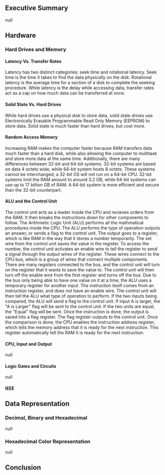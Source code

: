## Executive Summary
null
## Hardware
### Hard Drives and Memory
#### Latency Vs. Transfer Rates
Latency has two distinct categories: seek time and rotational latency. Seek time is the time it takes to find the data physically on the disk. Rotational latency is the average time for a section of a disk to complete the seeking procedure. While latency is the delay while accessing data, transfer rates act as a cap on how much data can be transferred at once. 
#### Solid State Vs. Hard Drives
While hard drives use a physical disk to store data, solid state drives use Electronically Erasable Programmable Read Only Memory (EEPROM) to store data. Solid state is much faster than hard drives, but cost more. 
#### Random Access Memory
Increasing RAM makes the computer faster because RAM transfers data much faster than a hard disk, while also allowing the computer to multitask and store more data at the same time. Additionally, there are many differences between 32-bit and 64-bit systems. 32-bit systems are based on data 4 octets wide, while 64-bit system hosts 8 octets. These systems cannot be interchanged; a 32-bit OS will not run on a 64-bit CPU. 32-bit systems limit the RAM amount to around 3.2 GB, while 64-bit systems can use up to 17 billion GB of RAM. A 64-bit system is more efficient and secure than the 32-bit counterpart.
#### ALU and the Control Unit
The control unit acts as a leader inside the CPU and recieves orders from the RAM. It then breaks the instructions down for other components to follow. The Arithmetic Logic Unit (ALU) performs all the mathmatical procedures inside the CPU. The ALU performs the type of operation outputs an answer, or sends a flag to the control unit. The output goes to a register, which is like RAM in the way that it stores a number temporarily. The set wire from the control unit saves the value in the register. To access the number, the control unit activates an enable wire to tell the register to send a signal through the output wires of the register. These wires connect to the CPU bus, which is a group of wires that connect multiple components. There are many registers connected to the bus, and the control unit will turn on the register that it wants to save the value to. The control unit will then turn off the enable wire from the first register and turns off the bus. Due to the bus only being able to have one value on it at a time, the ALU uses a temporary register for another input. The instruction itself comes from an instruction register, and does not have an enable wire. The control unit will then tell the ALU what type of operation to perform. If the two inputs being compared, the ALU will send a flag to the control unit. If input A is larger, the "A is Larger" flag will be sent to the control unit. If the two units are equal, the "Equal" flag will be sent. Once the instruction is done, the output is saved into a flag register. The flag register outputs to the control unit. Once the comparison is done, the CPU enables the instruction address register, which tells the memory address that it is ready for the next instruction. This register automatically tell the RAM it is ready for the next instruction.
#### CPU, Input and Output
null
#### Logic Gates and Circuits
null
#### IEEE
## Data Representation
### Decimal, Binary and Hexadecimal
null
### Hexadecimal Color Representation
null
## Conclusion
